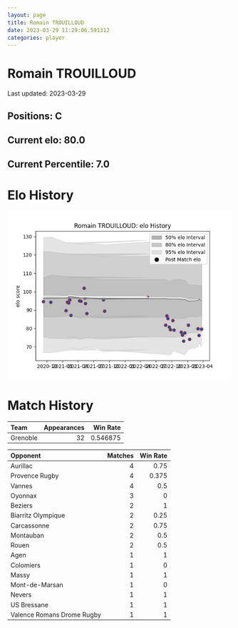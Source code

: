 ```yaml
---  
layout: page  
title: Romain TROUILLOUD  
date: 2023-03-29 11:29:06.591312  
categories: player  
---
```

# Romain TROUILLOUD


Last updated: 2023-03-29
## Positions: C

## Current elo: 80.0

## Current Percentile: 7.0

# Elo History


![elo history](history_RomainTROUILLOUD.png)
# Match History


| Team     |   Appearances |   Win Rate |
|:---------|--------------:|-----------:|
| Grenoble |            32 |   0.546875 |

| Opponent                   |   Matches |   Win Rate |
|:---------------------------|----------:|-----------:|
| Aurillac                   |         4 |      0.75  |
| Provence Rugby             |         4 |      0.375 |
| Vannes                     |         4 |      0.5   |
| Oyonnax                    |         3 |      0     |
| Beziers                    |         2 |      1     |
| Biarritz Olympique         |         2 |      0.25  |
| Carcassonne                |         2 |      0.75  |
| Montauban                  |         2 |      0.5   |
| Rouen                      |         2 |      0.5   |
| Agen                       |         1 |      1     |
| Colomiers                  |         1 |      0     |
| Massy                      |         1 |      1     |
| Mont-de-Marsan             |         1 |      0     |
| Nevers                     |         1 |      1     |
| US Bressane                |         1 |      1     |
| Valence Romans Drome Rugby |         1 |      1     |